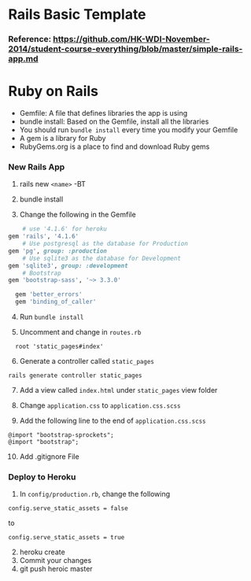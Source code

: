 # Rails Basic Template

### Reference: https://github.com/HK-WDI-November-2014/student-course-everything/blob/master/simple-rails-app.md

# Ruby on Rails
- Gemfile: A file that defines libraries the app is using
- bundle install: Based on the Gemfile, install all the libraries
- You should run `bundle install` every time you modify your Gemfile
- A gem is a library for Ruby
- RubyGems.org is a place to find and download Ruby gems

### New Rails App
1. rails new `<name>` -BT
2. bundle install

3. Change the following in the Gemfile
``` ruby
	# use '4.1.6' for heroku
gem 'rails', '4.1.6'
	# Use postgresql as the database for Production
gem 'pg', group: :production
	# Use sqlite3 as the database for Development
gem 'sqlite3', group: :development
	# Bootstrap
gem 'bootstrap-sass', '~> 3.3.0'

  gem 'better_errors'
  gem 'binding_of_caller'
```

4. Run `bundle install`

5. Uncomment and change in `routes.rb`
```
  root 'static_pages#index'
```

6. Generate a controller called `static_pages`
```
rails generate controller static_pages
```

7. Add a view called `index.html` under `static_pages` view folder

8. Change `application.css` to `application.css.scss`

9. Add the following line to the end of `application.css.scss`
```
@import "bootstrap-sprockets";
@import "bootstrap";
```

10. Add .gitignore File

### Deploy to Heroku
1. In `config/production.rb`, change the following 
```
config.serve_static_assets = false
```
to 
```
config.serve_static_assets = true
```
2. heroku create
3. Commit your changes
4. git push heroic master
